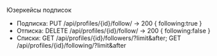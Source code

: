 Юзеркейсы подписок
- Подписка: PUT /api/profiles/{id}/follow/ → 200 { following:true }
- Отписка: DELETE /api/profiles/{id}/follow/ → 200 { following:false }
- Списки: GET /api/profiles/{id}/followers/?limit&after; GET /api/profiles/{id}/following/?limit&after
